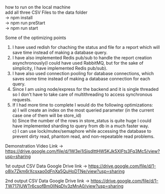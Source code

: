 how to run on the local machine <br>
add all three CSV Files to the data folder <br>
-> npm install <br>
-> npm run preStart <br>
-> npm run start <br>

Some of the optimizing points <br>
1) I have used redish for chaching the status and file for a report which will save time instead of making a database query.
2) I have also implemented Redis pub/sub to handle the report creation asynchronously(I could have used RabbitMQ, but for the sake of simplicity, I have implemented Redis pub/sub).
3) I have also used connection pooling for database connections, which saves some time instead of making a database connection for each query.
4) Since I am using node/express for the backend and it is single threaded so I don't have to take care of multithreading to access synchronous requests.
5) If I had more time to complete I would do the following optimizations:<br>
   a) I will create an index on the most queried parameter (in the current case one of them will be store_id)<br>
   b) Since the number of the rows in store_status is quite huge I could have implemented sharding to query from db in a much faster way.<br>
   c) I can use lock/mutex/semaphore while accessing the database to prevent dirty read, phantom read, and non-repeatable read problems.<be>


Demonstration Video Link -> https://drive.google.com/file/d/1W3ei1iSisdlttHW5KJk5XlFts3Fq3Mc5/view?usp=sharing

1st output CSV Data Google Drive link -> https://drive.google.com/file/d/1-o8Ix7Zkm6rXcsxao0dFnXa5QuHoDTNe/view?usp=sharing

2nd output CSV Data Google Drive link -> https://drive.google.com/file/d/1-TW717IUWTr6csofBm0lINqDlv3zMnA0/view?usp=sharing


